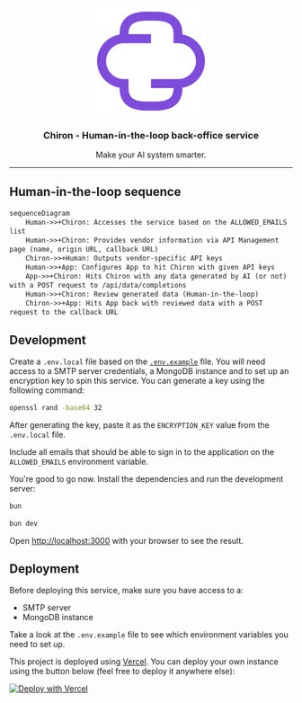 <p align="center">
  <img alt="Eu tive um sonho - Chiron" src="https://raw.githubusercontent.com/eutiveumsonho/.github/main/profile/assets/logo-512x512.png" height="192" width="192" />
  <h3 align="center">Chiron - Human-in-the-loop back-office service</h3>
  <p align="center">Make your AI system smarter.</p>
</p>

---

## Human-in-the-loop sequence

```mermaid
sequenceDiagram
    Human->>+Chiron: Accesses the service based on the ALLOWED_EMAILS list
    Human->>+Chiron: Provides vendor information via API Management page (name, origin URL, callback URL)
    Chiron->>+Human: Outputs vendor-specific API keys
    Human->>+App: Configures App to hit Chiron with given API keys
    App->>+Chiron: Hits Chiron with any data generated by AI (or not) with a POST request to /api/data/completions
    Human->>+Chiron: Review generated data (Human-in-the-loop)
    Chiron->>+App: Hits App back with reviewed data with a POST request to the callback URL
```

## Development

Create a `.env.local` file based on the [`.env.example`](.env.example) file. You will need access to a SMTP server credentials, a MongoDB instance and to set up an encryption key to spin this service. You can generate a key using the following command:

```sh
openssl rand -base64 32
```

After generating the key, paste it as the `ENCRYPTION_KEY` value from the `.env.local` file.

Include all emails that should be able to sign in to the application on the `ALLOWED_EMAILS` environment variable.

You're good to go now. Install the dependencies and run the development server:

```sh
bun
```

```sh
bun dev
```

Open [http://localhost:3000](http://localhost:3000) with your browser to see the result.

## Deployment

Before deploying this service, make sure you have access to a:
- SMTP server
- MongoDB instance

Take a look at the `.env.example` file to see which environment variables you need to set up.

This project is deployed using [Vercel](https://vercel.com/). You can deploy your own instance using the button below (feel free to deploy it anywhere else):

[![Deploy with Vercel](https://vercel.com/button)](https://vercel.com/import/project?template=https://github.com/eutiveumsonho/chiron)
